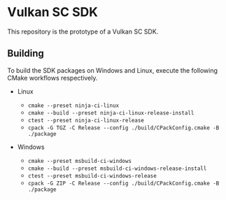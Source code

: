 # Vulkan SC SDK

This repository is the prototype of a Vulkan SC SDK.

## Building

To build the SDK packages on Windows and Linux, execute the following CMake workflows respectively.

* Linux
  * `cmake --preset ninja-ci-linux`
  * `cmake --build --preset ninja-ci-linux-release-install`
  * `ctest --preset ninja-ci-linux-release`
  * `cpack -G TGZ -C Release --config ./build/CPackConfig.cmake -B ./package`

* Windows
  * `cmake --preset msbuild-ci-windows`
  * `cmake --build --preset msbuild-ci-windows-release-install`
  * `ctest --preset msbuild-ci-windows-release`
  * `cpack -G ZIP -C Release --config ./build/CPackConfig.cmake -B ./package`